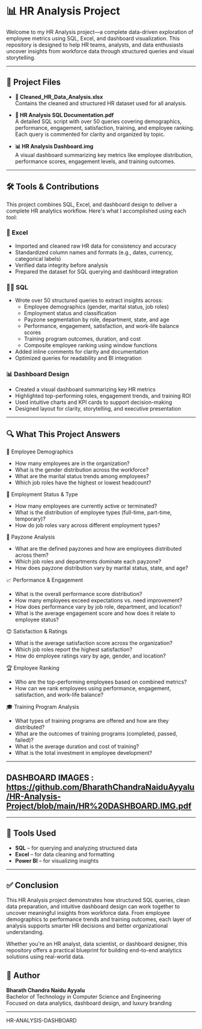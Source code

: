 # 📊 HR Analysis Project

Welcome to my HR Analysis project—a complete data-driven exploration of employee metrics using SQL, Excel, and dashboard visualization. This repository is designed to help HR teams, analysts, and data enthusiasts uncover insights from workforce data through structured queries and visual storytelling.

---

## 📁 Project Files

- **🧮 Cleaned_HR_Data_Analysis.xlsx**  
  Contains the cleaned and structured HR dataset used for all analysis.

- **📘 HR Analysis SQL Documentation.pdf**  
  A detailed SQL script with over 50 queries covering demographics, performance, engagement, satisfaction, training, and employee ranking. Each query is commented for clarity and organized by topic.

- **📊 HR Analysis Dashboard.img**  
  A visual dashboard summarizing key metrics like employee distribution, performance scores, engagement levels, and training outcomes.

---

## 🛠️ Tools & Contributions

This project combines SQL, Excel, and dashboard design to deliver a complete HR analytics workflow. Here's what I accomplished using each tool:

### 🧮 Excel
- Imported and cleaned raw HR data for consistency and accuracy  
- Standardized column names and formats (e.g., dates, currency, categorical labels)  
- Verified data integrity before analysis  
- Prepared the dataset for SQL querying and dashboard integration  

### 🧑‍💻 SQL
- Wrote over 50 structured queries to extract insights across:
  - Employee demographics (gender, marital status, job roles)
  - Employment status and classification
  - Payzone segmentation by role, department, state, and age
  - Performance, engagement, satisfaction, and work-life balance scores
  - Training program outcomes, duration, and cost
  - Composite employee ranking using window functions  
- Added inline comments for clarity and documentation  
- Optimized queries for readability and BI integration  

### 📊 Dashboard Design
- Created a visual dashboard summarizing key HR metrics  
- Highlighted top-performing roles, engagement trends, and training ROI  
- Used intuitive charts and KPI cards to support decision-making  
- Designed layout for clarity, storytelling, and executive presentation  

---

## 🔍 What This Project Answers

👥 Employee Demographics
- How many employees are in the organization?
- What is the gender distribution across the workforce?
- What are the marital status trends among employees?
- Which job roles have the highest or lowest headcount?

🔄 Employment Status & Type
- How many employees are currently active or terminated?
- What is the distribution of employee types (full-time, part-time, temporary)?
- How do job roles vary across different employment types?

💸 Payzone Analysis
- What are the defined payzones and how are employees distributed across them?
- Which job roles and departments dominate each payzone?
- How does payzone distribution vary by marital status, state, and age?

📈 Performance & Engagement
- What is the overall performance score distribution?
- How many employees exceed expectations vs. need improvement?
- How does performance vary by job role, department, and location?
- What is the average engagement score and how does it relate to employee status?

😊 Satisfaction & Ratings
- What is the average satisfaction score across the organization?
- Which job roles report the highest satisfaction?
- How do employee ratings vary by age, gender, and location?

🏆 Employee Ranking
- Who are the top-performing employees based on combined metrics?
- How can we rank employees using performance, engagement, satisfaction, and work-life balance?

🎓 Training Program Analysis
- What types of training programs are offered and how are they distributed?
- What are the outcomes of training programs (completed, passed, failed)?
- What is the average duration and cost of training?
- What is the total investment in employee development?
  
---

## DASHBOARD IMAGES : https://github.com/BharathChandraNaiduAyyalu/HR-Analysis-Project/blob/main/HR%20DASHBOARD.IMG.pdf

---

## 🧰 Tools Used

- **SQL** – for querying and analyzing structured data  
- **Excel** – for data cleaning and formatting  
- **Power BI** – for visualizing insights  

---

## ✅ Conclusion

This HR Analysis project demonstrates how structured SQL queries, clean data preparation, and intuitive dashboard design can work together to uncover meaningful insights from workforce data. From employee demographics to performance trends and training outcomes, each layer of analysis supports smarter HR decisions and better organizational understanding.

Whether you're an HR analyst, data scientist, or dashboard designer, this repository offers a practical blueprint for building end-to-end analytics solutions using real-world data.


## 👤 Author

**Bharath Chandra Naidu Ayyalu**  
Bachelor of Technology in Computer Science and Engineering  
Focused on data analytics, dashboard design, and luxury branding

---



HR-ANALYSIS-DASHBOARD
